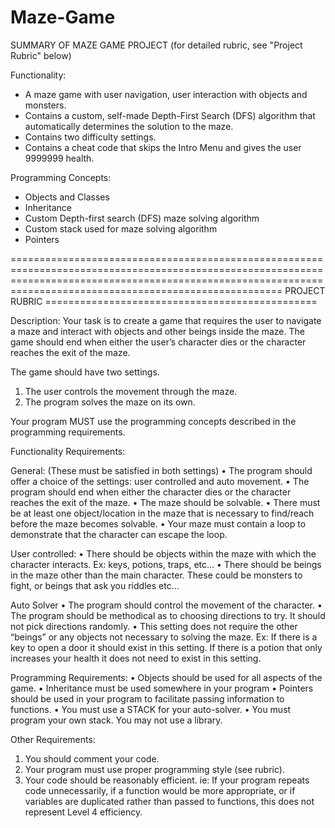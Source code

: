 # Maze-Game

SUMMARY OF MAZE GAME PROJECT (for detailed rubric, see "Project Rubric" below)

Functionality:
- A maze game with user navigation, user interaction with objects and monsters.
- Contains a custom, self-made Depth-First Search (DFS) algorithm that automatically determines the solution to the maze.
- Contains two difficulty settings.
- Contains a cheat code that skips the Intro Menu and gives the user 9999999 health.

Programming Concepts:
- Objects and Classes
- Inheritance
- Custom Depth-first search (DFS) maze solving algorithm
- Custom stack used for maze solving algorithm
- Pointers

==================================================================================================================================================================
===============================================                           PROJECT RUBRIC                           ===============================================

Description: Your task is to create a game that requires the user to navigate a maze and interact with objects and other beings inside the maze.
The game should end when either the user’s character dies or the character reaches the exit of the maze.

The game should have two settings.
1) The user controls the movement through the maze.
2) The program solves the maze on its own.

Your program MUST use the programming concepts described in the programming requirements.  

Functionality Requirements:

General: (These must be satisfied in both settings)
•	The program should offer a choice of the settings: user controlled and auto movement.
•	The program should end when either the character dies or the character reaches the exit of the maze. 
•	The maze should be solvable.
•	There must be at least one object/location in the maze that is necessary to find/reach before the maze becomes solvable.
•	Your maze must contain a loop to demonstrate that the character can escape the loop.

User controlled:
•	There should be objects within the maze with which the character interacts.  Ex: keys, potions, traps, etc…
•	There should be beings in the maze other than the main character. These could be monsters to fight, or beings that ask you riddles etc…

Auto Solver
•	The program should control the movement of the character. 
•	The program should be methodical as to choosing directions to try. It should not pick directions randomly.
•	This setting does not require the other “beings” or any objects not necessary to solving the maze. 
Ex: If there is a key to open a door it should exist in this setting. 
       If there is a potion that only increases your health it does not need to exist in this setting.


Programming Requirements:
•	Objects should be used for all aspects of the game.
•	Inheritance must be used somewhere in your program
•	Pointers should be used in your program to facilitate passing information to functions.
•	You must use a STACK for your auto-solver.
•	You must program your own stack. You may not use a library.

Other Requirements:
1.	You should comment your code.
2.	Your program must use proper programming style (see rubric).
3.	Your code should be reasonably efficient. 
ie: If your program repeats code unnecessarily, if a function would be more appropriate, or if variables are duplicated rather than passed to functions, this does not represent Level 4 efficiency.
